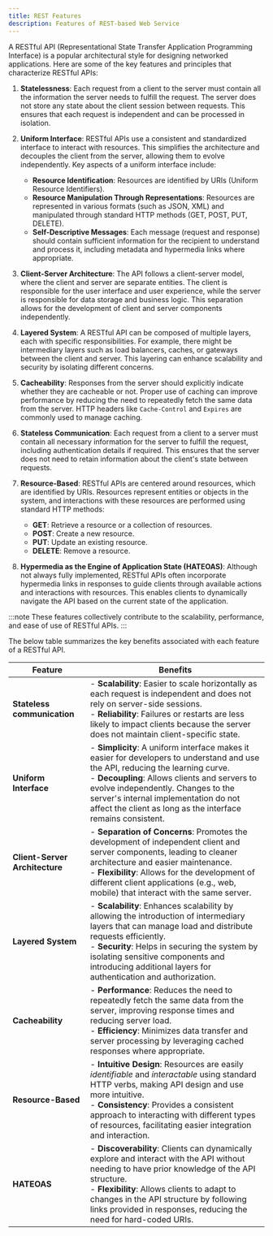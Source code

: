 ```yaml
---
title: REST Features
description: Features of REST-based Web Service
---
```


A RESTful API (Representational State Transfer Application Programming Interface) is a popular architectural style for designing networked applications. Here are some of the key features and principles that characterize RESTful APIs:

1. **Statelessness**: Each request from a client to the server must contain all the information the server needs to fulfill the request. The server does not store any state about the client session between requests. This ensures that each request is independent and can be processed in isolation.

2. **Uniform Interface**: RESTful APIs use a consistent and standardized interface to interact with resources. This simplifies the architecture and decouples the client from the server, allowing them to evolve independently. Key aspects of a uniform interface include:
   - **Resource Identification**: Resources are identified by URIs (Uniform Resource Identifiers).
   - **Resource Manipulation Through Representations**: Resources are represented in various formats (such as JSON, XML) and manipulated through standard HTTP methods (GET, POST, PUT, DELETE).
   - **Self-Descriptive Messages**: Each message (request and response) should contain sufficient information for the recipient to understand and process it, including metadata and hypermedia links where appropriate.

3. **Client-Server Architecture**: The API follows a client-server model, where the client and server are separate entities. The client is responsible for the user interface and user experience, while the server is responsible for data storage and business logic. This separation allows for the development of client and server components independently.

4. **Layered System**: A RESTful API can be composed of multiple layers, each with specific responsibilities. For example, there might be intermediary layers such as load balancers, caches, or gateways between the client and server. This layering can enhance scalability and security by isolating different concerns.

5. **Cacheability**: Responses from the server should explicitly indicate whether they are cacheable or not. Proper use of caching can improve performance by reducing the need to repeatedly fetch the same data from the server. HTTP headers like `Cache-Control` and `Expires` are commonly used to manage caching.

6. **Stateless Communication**: Each request from a client to a server must contain all necessary information for the server to fulfill the request, including authentication details if required. This ensures that the server does not need to retain information about the client's state between requests.

7. **Resource-Based**: RESTful APIs are centered around resources, which are identified by URIs. Resources represent entities or objects in the system, and interactions with these resources are performed using standard HTTP methods:
   - **GET**: Retrieve a resource or a collection of resources.
   - **POST**: Create a new resource.
   - **PUT**: Update an existing resource.
   - **DELETE**: Remove a resource.

8. **Hypermedia as the Engine of Application State (HATEOAS)**: Although not always fully implemented, RESTful APIs often incorporate hypermedia links in responses to guide clients through available actions and interactions with resources. This enables clients to dynamically navigate the API based on the current state of the application.

:::note
These features collectively contribute to the scalability, performance, and ease of use of RESTful APIs.
:::

The below table summarizes the key benefits associated with each feature of a RESTful API.

| **Feature**                    | **Benefits**                                                                                                                                                                                                                                                                                                                      |
| ------------------------------ | --------------------------------------------------------------------------------------------------------------------------------------------------------------------------------------------------------------------------------------------------------------------------------------------------------------------------------- |
| **Stateless communication**    | - **Scalability**: Easier to scale horizontally as each request is independent and does not rely on server-side sessions. <br> - **Reliability**: Failures or restarts are less likely to impact clients because the server does not maintain client-specific state.  |
| **Uniform Interface**          | - **Simplicity**: A uniform interface makes it easier for developers to understand and use the API, reducing the learning curve. <br> - **Decoupling**: Allows clients and servers to evolve independently. Changes to the server's internal implementation do not affect the client as long as the interface remains consistent. |
| **Client-Server Architecture** | - **Separation of Concerns**: Promotes the development of independent client and server components, leading to cleaner architecture and easier maintenance. <br> - **Flexibility**: Allows for the development of different client applications (e.g., web, mobile) that interact with the same server.                           |
| **Layered System**             | - **Scalability**: Enhances scalability by allowing the introduction of intermediary layers that can manage load and distribute requests efficiently. <br> - **Security**: Helps in securing the system by isolating sensitive components and introducing additional layers for authentication and authorization.                 |
| **Cacheability**               | - **Performance**: Reduces the need to repeatedly fetch the same data from the server, improving response times and reducing server load. <br> - **Efficiency**: Minimizes data transfer and server processing by leveraging cached responses where appropriate.        |
| **Resource-Based**             | - **Intuitive Design**: Resources are easily *identifiable* and *interactable* using standard HTTP verbs, making API design and use more intuitive. <br> - **Consistency**: Provides a consistent approach to interacting with different types of resources, facilitating easier integration and interaction.                     |
| **HATEOAS**                    | - **Discoverability**: Clients can dynamically explore and interact with the API without needing to have prior knowledge of the API structure. <br> - **Flexibility**: Allows clients to adapt to changes in the API structure by following links provided in responses, reducing the need for hard-coded URIs. |
